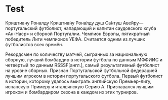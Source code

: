 # Test
Криштиану Роналду
Криштиа́ну Рона́лду душ Са́нтуш Аве́йру— португальский футболист, нападающий и капитан саудовского клуба «Ан-Наср» и сборной Португалии. Чемпион Европы, пятикратный победитель Лиги чемпионов УЕФА. Считается одним из лучших футболистов всех времён.

Рекордсмен по количеству матчей, сыгранных за национальную сборную, лучший бомбардир в истории футбола по данным МФФИИС и четвёртый по данным RSSSF[англ.], самый результативный футболист на уровне сборных. Признан Португальской футбольной федерацией лучшим игроком в истории португальского футбола. Первый футболист в истории, которому удалось выиграть английскую Премьер-лигу, испанскую Примеру и итальянскую Серию A. Признавался лучшим игроком и бомбардиром сезона в каждом из этих турниров.
